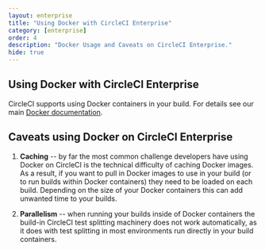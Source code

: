 ```yaml
---
layout: enterprise
title: "Using Docker with CircleCI Enterprise"
category: [enterprise]
order: 4
description: "Docker Usage and Caveats on CircleCI Enterprise."
hide: true
---
```


## Using Docker with CircleCI Enterprise

CircleCI supports using Docker containers in your build. For details see our main [Docker documentation](https://circleci.com/docs/docker).


## Caveats using Docker on CircleCI Enterprise

1. **Caching** -- by far the most common challenge developers have using Docker on CircleCI is the technical difficulty of caching Docker images. As a result, if you want to pull in Docker images to use in your build (or to run builds within Docker containers) they need to be loaded on each build. Depending on the size of your Docker containers this can add unwanted time to your builds.

2. **Parallelism** -- when running your builds inside of Docker containers the build-in CircleCI test splitting machinery does not work automatically, as it does with test splitting in most environments run directly in your build containers.
